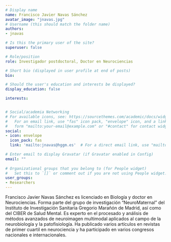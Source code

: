 ```yaml
---
# Display name
name: Francisco Javier Navas Sánchez
avatar_image: "jnavas.jpg"
# Username (this should match the folder name)
authors:
- jnavas

# Is this the primary user of the site?
superuser: false

# Role/position
role: Investigador postdoctoral, Doctor en Neurociencias

# Short bio (displayed in user profile at end of posts)
bio:

# Should the user's education and interests be displayed?
display_education: false

interests:


# Social/academia Networking
# For available icons, see: https://sourcethemes.com/academic/docs/widgets/#icons
#   For an email link, use "fas" icon pack, "envelope" icon, and a link in the
#   form "mailto:your-email@example.com" or "#contact" for contact widget.
social:
- icon: envelope
  icon_pack: fas
  link: 'mailto:jnavas@hggm.es'  # For a direct email link, use "mailto:test@example.org".

# Enter email to display Gravatar (if Gravatar enabled in Config)
email: ""
  
# Organizational groups that you belong to (for People widget)
#   Set this to `[]` or comment out if you are not using People widget.  
user_groups:
- Researchers
---
```


Francisco Javier Navas Sánchez es licenciado en Biología y doctor en Neurociencias. Forma parte del grupo de investigación “NeuroMaternal” del Instituto de Investigación Sanitaria Gregorio Marañón de Madrid, así como del CIBER de Salud Mental. Es experto en el procesado y análisis de métodos avanzados de neuroimagen multimodal aplicados al campo de la neurobiología y la patofisiología. Ha publicado varios artículos en revistas de primer cuartil en neurociencia y ha participado en varios congresos nacionales e internacionales.   